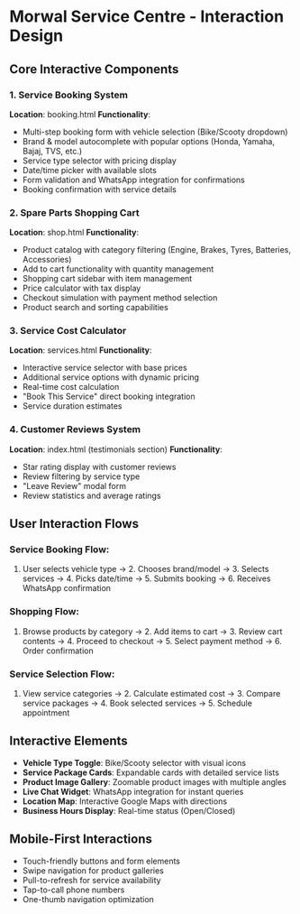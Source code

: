 # Morwal Service Centre - Interaction Design

## Core Interactive Components

### 1. Service Booking System
**Location**: booking.html
**Functionality**: 
- Multi-step booking form with vehicle selection (Bike/Scooty dropdown)
- Brand & model autocomplete with popular options (Honda, Yamaha, Bajaj, TVS, etc.)
- Service type selector with pricing display
- Date/time picker with available slots
- Form validation and WhatsApp integration for confirmations
- Booking confirmation with service details

### 2. Spare Parts Shopping Cart
**Location**: shop.html
**Functionality**:
- Product catalog with category filtering (Engine, Brakes, Tyres, Batteries, Accessories)
- Add to cart functionality with quantity management
- Shopping cart sidebar with item management
- Price calculator with tax display
- Checkout simulation with payment method selection
- Product search and sorting capabilities

### 3. Service Cost Calculator
**Location**: services.html
**Functionality**:
- Interactive service selector with base prices
- Additional service options with dynamic pricing
- Real-time cost calculation
- "Book This Service" direct booking integration
- Service duration estimates

### 4. Customer Reviews System
**Location**: index.html (testimonials section)
**Functionality**:
- Star rating display with customer reviews
- Review filtering by service type
- "Leave Review" modal form
- Review statistics and average ratings

## User Interaction Flows

### Service Booking Flow:
1. User selects vehicle type → 2. Chooses brand/model → 3. Selects services → 4. Picks date/time → 5. Submits booking → 6. Receives WhatsApp confirmation

### Shopping Flow:
1. Browse products by category → 2. Add items to cart → 3. Review cart contents → 4. Proceed to checkout → 5. Select payment method → 6. Order confirmation

### Service Selection Flow:
1. View service categories → 2. Calculate estimated cost → 3. Compare service packages → 4. Book selected services → 5. Schedule appointment

## Interactive Elements

- **Vehicle Type Toggle**: Bike/Scooty selector with visual icons
- **Service Package Cards**: Expandable cards with detailed service lists
- **Product Image Gallery**: Zoomable product images with multiple angles
- **Live Chat Widget**: WhatsApp integration for instant queries
- **Location Map**: Interactive Google Maps with directions
- **Business Hours Display**: Real-time status (Open/Closed)

## Mobile-First Interactions

- Touch-friendly buttons and form elements
- Swipe navigation for product galleries
- Pull-to-refresh for service availability
- Tap-to-call phone numbers
- One-thumb navigation optimization